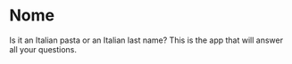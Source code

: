 # Nome
Is it an Italian pasta or an Italian last name? This is the app that will answer all your questions.
